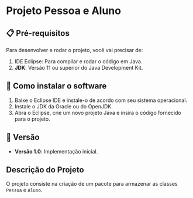 # Projeto Pessoa e Aluno

## 📋 Pré-requisitos

Para desenvolver e rodar o projeto, você vai precisar de:

1. IDE Eclipse: Para compilar e rodar o código em Java.
2. **JDK**: Versão 11 ou superior do Java Development Kit.

## 🔧 Como instalar o software

1. Baixe o Eclipse IDE e instale-o de acordo com seu sistema operacional.
2. Instale o JDK da Oracle ou do OpenJDK.
3. Abra o Eclipse, crie um novo projeto Java e insira o código fornecido para o projeto.

## 📌 Versão

- **Versão 1.0**: Implementação inicial.

## Descrição do Projeto

O projeto consiste na criação de um pacote para armazenar as classes `Pessoa` e `Aluno`.




